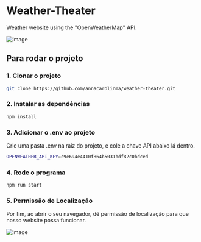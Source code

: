 # Weather-Theater
Weather website using the "OpenWeatherMap" API.

![image](https://github.com/user-attachments/assets/a09264c6-13ec-49d1-8c59-31f09343eb15)

## Para rodar o projeto

### 1. Clonar o projeto
```bash
git clone https://github.com/annacarolinma/weather-theater.git
```
### 2. Instalar as dependências
```bash
npm install
```
### 3. Adicionar o .env ao projeto
Crie uma pasta .env na raiz do projeto, e cole a chave API abaixo lá dentro.
```bash
OPENWEATHER_API_KEY=c9e694e4410f864b5031bdf82c0bdced
```
### 4. Rode o programa
```bash
npm run start
```
### 5. Permissão de Localização
Por fim, ao abrir o seu navegador, dê permissão de localização para que nosso website possa funcionar.

![image](https://github.com/user-attachments/assets/626d3c0d-c333-49b8-9606-e9e012e71607)
